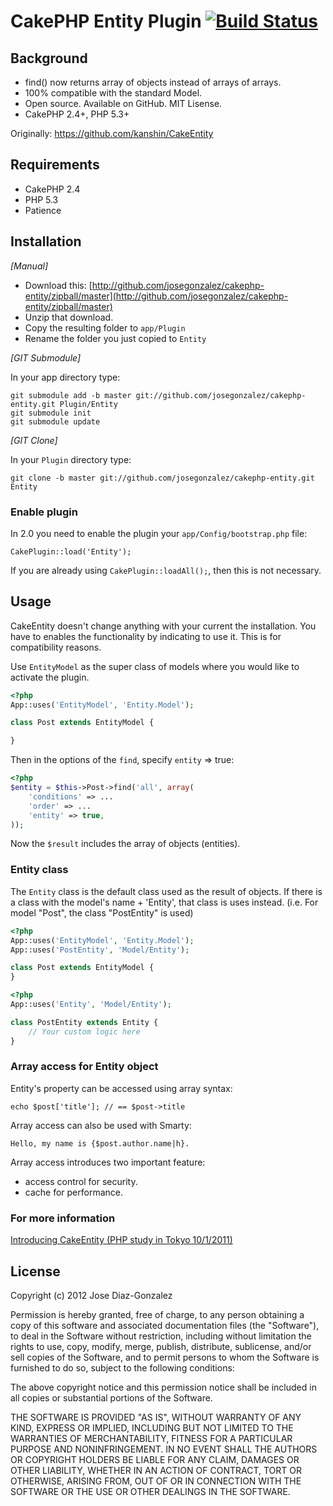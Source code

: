 # CakePHP Entity Plugin [![Build Status](https://travis-ci.org/josegonzalez/cakephp-entity.png?branch=master)](https://travis-ci.org/josegonzalez/cakephp-entity)

## Background

- find() now returns array of objects instead of arrays of arrays.
- 100% compatible with the standard Model.
- Open source. Available on GitHub. MIT Lisense.
- CakePHP 2.4+, PHP 5.3+

Originally: https://github.com/kanshin/CakeEntity

## Requirements

* CakePHP 2.4
* PHP 5.3
* Patience

## Installation

_[Manual]_

* Download this: [http://github.com/josegonzalez/cakephp-entity/zipball/master](http://github.com/josegonzalez/cakephp-entity/zipball/master)
* Unzip that download.
* Copy the resulting folder to `app/Plugin`
* Rename the folder you just copied to `Entity`

_[GIT Submodule]_

In your app directory type:

    git submodule add -b master git://github.com/josegonzalez/cakephp-entity.git Plugin/Entity
    git submodule init
    git submodule update

_[GIT Clone]_

In your `Plugin` directory type:

    git clone -b master git://github.com/josegonzalez/cakephp-entity.git Entity

### Enable plugin

In 2.0 you need to enable the plugin your `app/Config/bootstrap.php` file:

    CakePlugin::load('Entity');

If you are already using `CakePlugin::loadAll();`, then this is not necessary.

## Usage

CakeEntity doesn't change anything with your current the installation.
You have to enables the functionality by indicating to use it.
This is for compatibility reasons.

Use `EntityModel` as the super class of models where you would like to activate the plugin.

```php
<?php
App::uses('EntityModel', 'Entity.Model');

class Post extends EntityModel {

}

```

Then in the options of the `find`, specify `entity` => true:

```php
<?php
$entity = $this->Post->find('all', array(
    'conditions' => ...
    'order' => ...
    'entity' => true,
));
```
Now the `$result` includes the array of objects (entities).


### Entity class

The `Entity` class is the default class used as the result of objects.
If there is a class with the model's name + 'Entity', that class is
uses instead. (i.e. For model "Post", the class "PostEntity" is used)

```php
<?php
App::uses('EntityModel', 'Entity.Model');
App::uses('PostEntity', 'Model/Entity');

class Post extends EntityModel {
}
```

```php
<?php
App::uses('Entity', 'Model/Entity');

class PostEntity extends Entity {
    // Your custom logic here
}
```

### Array access for Entity object


Entity's property can be accessed using array syntax:

    echo $post['title']; // == $post->title

Array access can also be used with Smarty:

    Hello, my name is {$post.author.name|h}.

Array access introduces two important feature:

- access control for security.
- cache for performance.

### For more information

[Introducing CakeEntity (PHP study in Tokyo 10/1/2011)](http://www.slideshare.net/basuke/introducing-cakeentity-9496875)


## License

Copyright (c) 2012 Jose Diaz-Gonzalez

Permission is hereby granted, free of charge, to any person obtaining a copy
of this software and associated documentation files (the "Software"), to deal
in the Software without restriction, including without limitation the rights
to use, copy, modify, merge, publish, distribute, sublicense, and/or sell
copies of the Software, and to permit persons to whom the Software is
furnished to do so, subject to the following conditions:

The above copyright notice and this permission notice shall be included in
all copies or substantial portions of the Software.

THE SOFTWARE IS PROVIDED "AS IS", WITHOUT WARRANTY OF ANY KIND, EXPRESS OR
IMPLIED, INCLUDING BUT NOT LIMITED TO THE WARRANTIES OF MERCHANTABILITY,
FITNESS FOR A PARTICULAR PURPOSE AND NONINFRINGEMENT. IN NO EVENT SHALL THE
AUTHORS OR COPYRIGHT HOLDERS BE LIABLE FOR ANY CLAIM, DAMAGES OR OTHER
LIABILITY, WHETHER IN AN ACTION OF CONTRACT, TORT OR OTHERWISE, ARISING FROM,
OUT OF OR IN CONNECTION WITH THE SOFTWARE OR THE USE OR OTHER DEALINGS IN
THE SOFTWARE.
